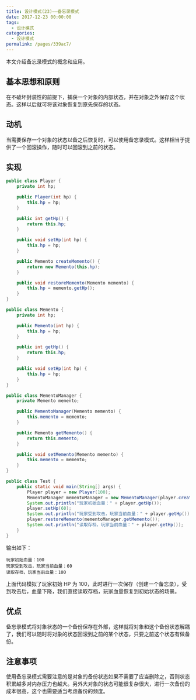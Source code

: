 ```yaml
---
title: 设计模式(23)——备忘录模式
date: 2017-12-23 00:00:00
tags: 
  - 设计模式
categories: 
  - 设计模式
permalink: /pages/339ac7/
---
```


本文介绍备忘录模式的概念和应用。

<!--more-->

## 基本思想和原则

在不破坏封装性的前提下，捕获一个对象的内部状态，并在对象之外保存这个状态。这样以后就可将该对象恢复到原先保存的状态。

## 动机

当需要保存一个对象的状态以备之后恢复时，可以使用备忘录模式。这样相当于提供了一个回滚操作，随时可以回滚到之前的状态。

## 实现

```Java
public class Player {
    private int hp;

    public Player(int hp) {
        this.hp = hp;
    }

    public int getHp() {
        return this.hp;
    }

    public void setHp(int hp) {
        this.hp = hp;
    }

    public Memento createMemento() {
        return new Memento(this.hp);
    }

    public void restoreMemento(Memento memento) {
        this.hp = memento.getHp();
    }
}

public class Memento {
    private int hp;

    public Memento(int hp) {
        this.hp = hp;
    }

    public int getHp() {
        return this.hp;
    }

    public void setHp(int hp) {
        this.hp = hp;
    }
}

public class MementoManager {
    private Memento memento;

    public MementoManager(Memento memento) {
        this.memento = memento;
    }

    public Memento getMemento() {
        return this.memento;
    }

    public void setMemento(Memento memento) {
        this.memento = memento;
    }
}

public class Test {
    public static void main(String[] args) {
        Player player = new Player(100);
        MementoManager mementoManager = new MementoManager(player.createMemento());
        System.out.println("玩家初始血量：" + player.getHp());
        player.setHp(60);
        System.out.println("玩家受到攻击，玩家当前血量：" + player.getHp());
        player.restoreMemento(mementoManager.getMemento());
        System.out.println("读取存档，玩家当前血量：" + player.getHp());
    }
}
```

输出如下：

```plain
玩家初始血量：100
玩家受到攻击，玩家当前血量：60
读取存档，玩家当前血量：100
```

上面代码模拟了玩家初始 HP 为 100，此时进行一次保存（创建一个备忘录），受到攻击后，血量下降，我们直接读取存档，玩家血量恢复到初始状态的场景。

## 优点

备忘录模式将对象状态的一个备份保存在外部，这样就将对象和这个备份状态解耦了，我们可以随时将对象的状态回滚到之前的某个状态，只要之前这个状态有做备份。

## 注意事项

使用备忘录模式需要注意的是对象的备份状态如果不需要了应当删除之，否则状态积累越多对内存压力也越大。另外大对象的状态可能很复杂很大，进行一次备份的成本很高，这个也需要适当考虑备份的频度。


